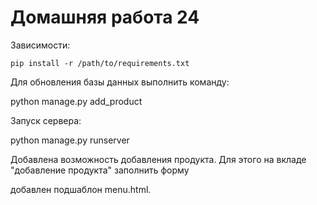 ﻿# Домашняя работа 24

Зависимости:
```
pip install -r /path/to/requirements.txt
```
Для обновления базы данных выполнить команду:

python manage.py add_product

Запуск сервера:

python manage.py runserver

Добавлена возможность добавления продукта. Для этого на вкладе "добавление продукта" заполнить форму

добавлен подшаблон menu.html.


